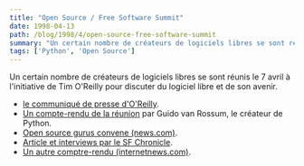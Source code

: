 ```yaml
---
title: "Open Source / Free Software Summit"
date: 1998-04-13
path: /blog/1998/4/open-source-free-software-summit
summary: "Un certain nombre de créateurs de logiciels libres se sont réunis le 7 avril à l'initiative de Tim O'Reilly pour discuter du logiciel libre et de son avenir."
tags: ['Python', 'Open Source']
---
```


<P>
Un certain nombre de créateurs de logiciels libres se sont réunis le 7
avril à l'initiative de Tim O'Reilly pour discuter du logiciel libre et de
son avenir.
</P>

<UL>

<LI><A HREF="http://www.oreilly.com/oreilly/press/freeware.html">le communiqué de presse d'O'Reilly</A>.
<LI><A HREF="../articles/9800/open-source-summit.txt">Un compte-rendu de la réunion</A>
par Guido van Rossum, le créateur de Python.
<LI><A HREF="http://www.news.com/News/Item/0,4,20913,00.html?st.ne.fd.mdh">Open source gurus convene (news.com)</A>.
<LI><A HREF="http://www.sfgate.com/cgi-bin/article.cgi?file=/chronicle/archive/1998/04/09/BU94387.DTL">Article et interviews par le SF Chronicle</A>.
<LI><A HREF="http://www.internetnews.com/bus-news/1998/04/0802-netscape.html">Un autre comptre-rendu (internetnews.com)</A>.
</UL>


